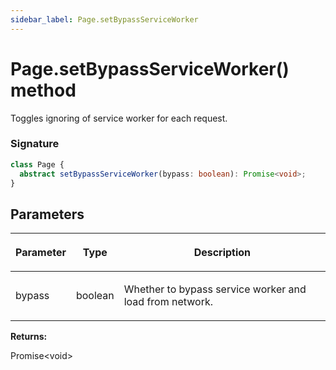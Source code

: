```yaml
---
sidebar_label: Page.setBypassServiceWorker
---
```


# Page.setBypassServiceWorker() method

Toggles ignoring of service worker for each request.

### Signature

```typescript
class Page {
  abstract setBypassServiceWorker(bypass: boolean): Promise<void>;
}
```

## Parameters

<table><thead><tr><th>

Parameter

</th><th>

Type

</th><th>

Description

</th></tr></thead>
<tbody><tr><td>

bypass

</td><td>

boolean

</td><td>

Whether to bypass service worker and load from network.

</td></tr>
</tbody></table>

**Returns:**

Promise&lt;void&gt;
